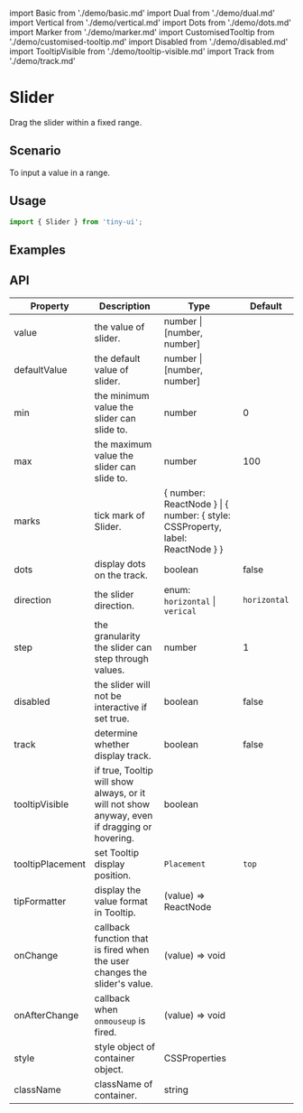 import Basic from './demo/basic.md'
import Dual from './demo/dual.md'
import Vertical from './demo/vertical.md'
import Dots from './demo/dots.md'
import Marker from './demo/marker.md'
import CustomisedTooltip from './demo/customised-tooltip.md'
import Disabled from './demo/disabled.md'
import TooltipVisible from './demo/tooltip-visible.md'
import Track from './demo/track.md'

# Slider

Drag the slider within a fixed range.

## Scenario

To input a value in a range.

## Usage

```jsx
import { Slider } from 'tiny-ui';
```

## Examples

<layout>
  <column>
    <Basic/>
    <Dual/>
    <Dots/>
    <Marker/>
    <Disabled/>
  </column>
  <column>
    <Vertical/>
    <CustomisedTooltip/>
    <TooltipVisible/>
    <Track/>
  </column>
</layout>

## API

| Property          | Description                                                                                   | Type                                  | Default       |
| ----------------- | --------------------------------------------------------------------------------------------- | ------------------------------------- | ------------- |
| value             | the value of slider.                                                                          | number &#124; [number, number]        |               |
| defaultValue      | the default value of slider.                                                                  | number &#124; [number, number]        |               |
| min               | the minimum value the slider can slide to.                                                    | number                                | 0             |
| max               | the maximum value the slider can slide to.                                                    | number                                | 100           |
| marks             | tick mark of Slider.                                                                          | { number: ReactNode } &#124; { number: { style: CSSProperty, label: ReactNode } }   |     |
| dots              | display dots on the track.                                                                    | boolean                               | false         |
| direction         | the slider direction.                                                                         | enum: `horizontal` &#124; `verical`   | `horizontal`  |
| step              | the granularity the slider can step through values.                                           | number                                | 1             |
| disabled          | the slider will not be interactive if set true.                                               | boolean                               | false         |
| track             | determine whether display track.                                                              | boolean                               | false         |
| tooltipVisible    | if true, Tooltip will show always, or it will not show anyway, even if dragging or hovering.  | boolean                               |               |
| tooltipPlacement  | set Tooltip display position.                                                                 | `Placement`                           | `top`         |
| tipFormatter      | display the value format in Tooltip.                                                          | (value) => ReactNode                  |               |
| onChange          | callback function that is fired when the user changes the slider's value.                     | (value) => void                       |               |
| onAfterChange     | callback when `onmouseup` is fired.                                                           | (value) => void                       |               |
| style	            | style object of container	object.                                                             | CSSProperties                         |               |
| className	        | className of container.                                                                       | string                                |               |

